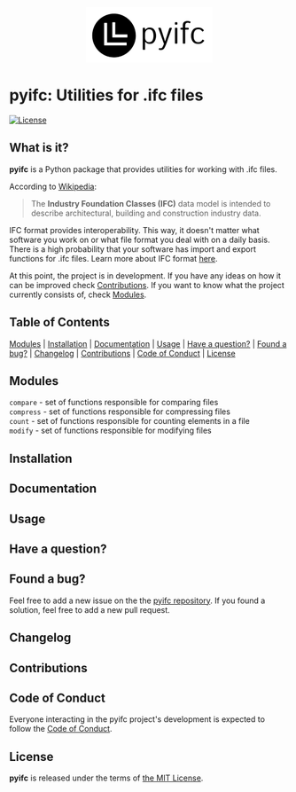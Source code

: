 <p align="center">
  <img src="https://github.com/tbrus/pyifc/blob/master/logo.png?raw=true"/>
</p>

# pyifc: Utilities for .ifc files

[![License](https://img.shields.io/github/license/tbrus/pyifc)](https://github.com/tbrus/pyifc)

## What is it?

**pyifc** is a Python package that provides utilities for working with .ifc files.

According to [Wikipedia](https://en.wikipedia.org/wiki/Industry_Foundation_Classes):
> The **Industry Foundation Classes (IFC)** data model is intended to describe architectural, building and construction industry data.

IFC format provides interoperability. This way, it doesn't matter what 
software you work on or what file format you deal with on a daily basis. 
There is a high probability that your software has import and export 
functions for .ifc files. Learn more about IFC format 
[here](https://www.buildingsmart.org/standards/bsi-standards/industry-foundation-classes/).

At this point, the project is in development. If you have any ideas on how it 
can be improved check [Contributions](https://github.com/tbrus/pyifc#contributions). 
If you want to know what the project currently consists of, check 
[Modules](https://github.com/tbrus/pyifc#modules).

## Table of Contents

[Modules](https://github.com/tbrus/pyifc#modules) | 
[Installation](https://github.com/tbrus/pyifc#installation) | 
[Documentation](https://github.com/tbrus/pyifc#documentation) | 
[Usage](https://github.com/tbrus/pyifc#usage) | 
[Have a question?](https://github.com/tbrus/pyifc#have-a-question) | 
[Found a bug?](https://github.com/tbrus/pyifc#found-a-bug) | 
[Changelog](https://github.com/tbrus/pyifc#changelog) | 
[Contributions](https://github.com/tbrus/pyifc#contributions) | 
[Code of Conduct](https://github.com/tbrus/pyifc#code-of-conduct) | 
[License](https://github.com/tbrus/pyifc#license)

## Modules

`compare` - set of functions responsible for comparing files  
`compress` - set of functions responsible for compressing files  
`count` - set of functions responsible for counting elements in a file  
`modify` - set of functions responsible for modifying files  

## Installation


## Documentation


## Usage


## Have a question?


## Found a bug?

Feel free to add a new issue on the the 
[pyifc repository](https://github.com/tbrus/my-own-package/issues). 
If you found a solution, feel free to add a new pull request.

## Changelog


## Contributions


## Code of Conduct

Everyone interacting in the pyifc project's development is expected to follow 
the [Code of Conduct](https://github.com/tbrus/pyifc/blob/master/CODE_OF_CONDUCT.md).

## License

**pyifc** is released under the terms of [the MIT License](https://github.com/tbrus/pyifc/blob/master/LICENSE).